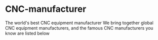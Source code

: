 # CNC-manufacturer
The world's best CNC equipment manufacturer
We bring together global CNC equipment manufacturers, and the famous CNC manufacturers you know are listed below
